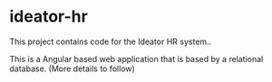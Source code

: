 # ideator-hr

This project contains code for the Ideator HR system..

This is a Angular based web application that is based by a relational database. (More details to follow)
